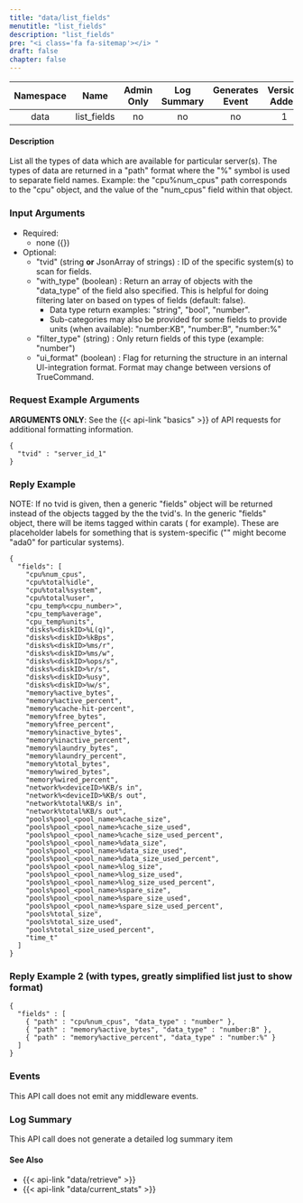 ```yaml
---
title: "data/list_fields"
menutitle: "list_fields"
description: "list_fields"
pre: "<i class='fa fa-sitemap'></i>	"
draft: false
chapter: false
---
```


| Namespace | Name | Admin Only | Log Summary | Generates Event | Version Added
|:----------------:|:--------:|:--------:|:--------:|:--------:|:---:|
| data | list_fields | no | no | no | 1 |

#### Description
List all the types of data which are available for particular server(s). The types of data are returned in a "path" format where the "%" symbol is used to separate field names. Example: the "cpu%num_cpus" path corresponds to the "cpu" object, and the value of the "num_cpus" field within that object.

### Input Arguments
* Required:
   * none ({})
* Optional:
   * "tvid" (string **or** JsonArray of strings) : ID of the specific system(s) to scan for fields.
   * "with_type" (boolean) : Return an array of objects with the "data_type" of the field also specified. This is helpful for doing filtering later on based on types of fields (default: false).
      * Data type return examples: "string", "bool", "number".
      * Sub-categories may also be provided for some fields to provide units (when available): "number:KB", "number:B", "number:%"
   * "filter_type" (string) : Only return fields of this type (example: "number")
   * "ui_format" (boolean) : Flag for returning the structure in an internal UI-integration format. Format may change between versions of TrueCommand.


### Request Example Arguments
**ARGUMENTS ONLY**: See the {{< api-link "basics" >}} of API requests for additional formatting information.

```
{
  "tvid" : "server_id_1"
}
```

### Reply Example
NOTE: If no tvid is given, then a generic "fields" object will be returned instead of the objects tagged by the the tvid's.
In the generic "fields" object, there will be items tagged within carats (<deviceID> for example). These are placeholder labels for something that is system-specific ("<deviceID>" might become "ada0" for particular systems).

```
{
  "fields": [
    "cpu%num_cpus",
    "cpu%total%idle",
    "cpu%total%system",
    "cpu%total%user",
    "cpu_temp%<cpu_number>",
    "cpu_temp%average",
    "cpu_temp%units",
    "disks%<diskID>%L(q)",
    "disks%<diskID>%kBps",
    "disks%<diskID>%ms/r",
    "disks%<diskID>%ms/w",
    "disks%<diskID>%ops/s",
    "disks%<diskID>%r/s",
    "disks%<diskID>%usy",
    "disks%<diskID>%w/s",
    "memory%active_bytes",
    "memory%active_percent",
    "memory%cache-hit-percent",
    "memory%free_bytes",
    "memory%free_percent",
    "memory%inactive_bytes",
    "memory%inactive_percent",
    "memory%laundry_bytes",
    "memory%laundry_percent",
    "memory%total_bytes",
    "memory%wired_bytes",
    "memory%wired_percent",
    "network%<deviceID>%KB/s in",
    "network%<deviceID>%KB/s out",
    "network%total%KB/s in",
    "network%total%KB/s out",
    "pools%pool_<pool_name>%cache_size",
    "pools%pool_<pool_name>%cache_size_used",
    "pools%pool_<pool_name>%cache_size_used_percent",
    "pools%pool_<pool_name>%data_size",
    "pools%pool_<pool_name>%data_size_used",
    "pools%pool_<pool_name>%data_size_used_percent",
    "pools%pool_<pool_name>%log_size",
    "pools%pool_<pool_name>%log_size_used",
    "pools%pool_<pool_name>%log_size_used_percent",
    "pools%pool_<pool_name>%spare_size",
    "pools%pool_<pool_name>%spare_size_used",
    "pools%pool_<pool_name>%spare_size_used_percent",
    "pools%total_size",
    "pools%total_size_used",
    "pools%total_size_used_percent",
    "time_t"
  ]
}
```

### Reply Example 2 (with types, greatly simplified list just to show format)
```
{
  "fields" : [
    { "path" : "cpu%num_cpus", "data_type" : "number" },
    { "path" : "memory%active_bytes", "data_type" : "number:B" },
    { "path" : "memory%active_percent", "data_type" : "number:%" }
  ]
}
```

### Events
This API call does not emit any middleware events.

### Log Summary
This API call does not generate a detailed log summary item


#### See Also
* {{< api-link "data/retrieve" >}}
* {{< api-link "data/current_stats" >}}
